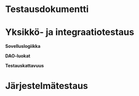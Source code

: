 # Testausdokumentti

# Yksikkö- ja integraatiotestaus

**Sovelluslogiikka**

**DAO-luokat**

**Testauskattavuus**

# Järjestelmätestaus


